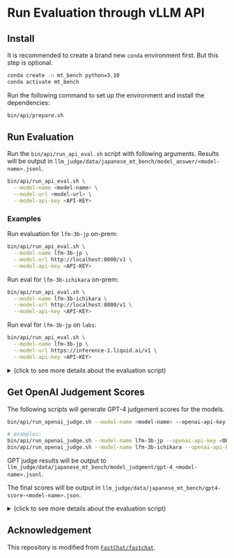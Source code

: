 # Run Evaluation through vLLM API

## Install

It is recommended to create a brand new `conda` environment first. But this step is optional.

```bash
conda create -n mt_bench python=3.10
conda activate mt_bench
```

Run the following command to set up the environment and install the dependencies:

```bash
bin/api/prepare.sh
```

## Run Evaluation

Run the `bin/api/run_api_eval.sh` script with following arguments. Results will be output in `llm_judge/data/japanese_mt_bench/model_answer/<model-name>.jsonl`.

```bash
bin/api/run_api_eval.sh \
  --model-name <model-name> \
  --model-url <model-url> \
  --model-api-key <API-KEY>
```

### Examples

Run evaluation for `lfm-3b-jp` on-prem:

```bash
bin/api/run_api_eval.sh \
  --model-name lfm-3b-jp \
  --model-url http://localhost:8000/v1 \
  --model-api-key <API-KEY>
```

Run eval for `lfm-3b-ichikara` on-prem:

```bash
bin/api/run_api_eval.sh \
  --model-name lfm-3b-ichikara \
  --model-url http://localhost:8000/v1 \
  --model-api-key <API-KEY>
```

Run eval for `lfm-3b-jp` on `labs`:

```bash
bin/api/run_api_eval.sh \
  --model-name lfm-3b-jp \
  --model-url https://inference-1.liquid.ai/v1 \
  --model-api-key <API-KEY>
```

<details>

<summary>(click to see more details about the evaluation script)</summary>

### Arguments

| Argument | Description | Value for on-prem stack | Required |
| --- | --- | --- | --- |
| `--model-name` | Model name | `lfm-3b-jp`, `lfm-3b-ichikara` | Yes |
| `--model-url` | Model URL | `http://localhost:8000/v1` | Yes |
| `--model-api-key` | API key for the model | `API_SECRET` in `.env` | Yes |
| `--num-choices` | Number of responses to generate for each question | `5` | No. Default to 5. |
| `--question-count` | Number of questions to run | None | No. Default to None, which runs all questions. |

</details>

## Get OpenAI Judgement Scores

The following scripts will generate GPT-4 judgement scores for the models.

```bash
bin/api/run_openai_judge.sh --model-name <model-name> --openai-api-key <OPENAI-API-KEY>

# examples:
bin/api/run_openai_judge.sh --model-name lfm-3b-jp --openai-api-key <OPENAI-API-KEY>
bin/api/run_openai_judge.sh --model-name lfm-3b-ichikara --openai-api-key <OPENAI-API-KEY>
```

GPT judge results will be output to `llm_judge/data/japanese_mt_bench/model_judgment/gpt-4_<model-name>.jsonl`.

The final scores will be output in `llm_judge/data/japanese_mt_bench/gpt4-score-<model-name>.json`.

<details>

<summary>(click to see more details about the evaluation script)</summary>

### Arguments

| Argument | Description | Required |
| --- | --- | --- |
| `--model-name` | Model name | Yes |
| `--openai-api-key` | OpenAI API key | Yes |
| `--parallel` | Number of parallel API calls | No. Default to 5. |

The results are output to `llm_judge/data/japanese_mt_bench/model_judgment/gpt-4_<model-name>.jsonl`.

</details>

## Acknowledgement

This repository is modified from [`FastChat/fastchat`](https://github.com/lm-sys/FastChat/tree/main/fastchat).
